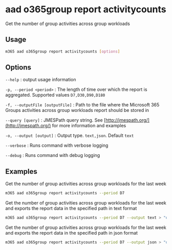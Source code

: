 # aad o365group report activitycounts

Get the number of group activities across group workloads

## Usage

```sh
m365 aad o365group report activitycounts [options]
```

## Options

`--help`
: output usage information

`-p, --period <period>`
: The length of time over which the report is aggregated. Supported values `D7,D30,D90,D180`

`-f, --outputFile [outputFile]`
: Path to the file where the Microsoft 365 Groups activities across group workloads report should be stored in

`--query [query]`
: JMESPath query string. See [http://jmespath.org/](http://jmespath.org/) for more information and examples

`-o, --output [output]`
: Output type. `text,json`. Default `text`

`--verbose`
: Runs command with verbose logging

`--debug`
: Runs command with debug logging

## Examples

Get the number of group activities across group workloads for the last week

```sh
m365 aad o365group report activitycounts --period D7
```

Get the number of group activities across group workloads for the last week and exports the report data in the specified path in text format

```sh
m365 aad o365group report activitycounts --period D7 --output text > "o365groupactivitycounts.txt"
```

Get the number of group activities across group workloads for the last week and exports the report data in the specified path in json format

```sh
m365 aad o365group report activitycounts --period D7 --output json > "o365groupactivitycounts.json"
```